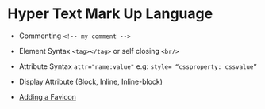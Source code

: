 # Hyper Text Mark Up Language

- Commenting	`<!-- my comment -->`
- Element Syntax	`<tag></tag>` or self closing `<br/>`
- Attribute Syntax	`attr="name:value"`	e.g:	`style= “cssproperty: cssvalue”`

- Display Attribute (Block, Inline, Inline-block)



- [Adding a Favicon](https://www.hostinger.co.uk/tutorials/how-to-add-favicon-to-website)